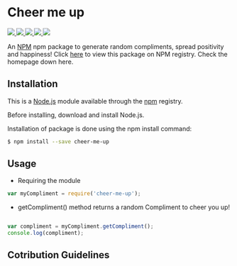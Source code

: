 

#  Cheer me up
<a href=https://github.com/gargeesuresh/cheer-me-up>
   <img src=https://img.shields.io/npm/dy/cheer-me-up?style=for-the-badge&logo=appveyor>
</a>
<a href=https://github.com/gargeesuresh/cheer-me-up>
   <img src=https://img.shields.io/npm/l/cheer-me-up?style=for-the-badge&logo=appveyor>
</a>
<a href=https://github.com/gargeesuresh/cheer-me-up>
   <img src=https://img.shields.io/npm/v/cheer-me-up?style=for-the-badge&logo=appveyor>
</a>
<a href=https://github.com/gargeesuresh/cheer-me-up>
   <img src=https://img.shields.io/github/repo-size/gargeesuresh/cheer-me-up?style=for-the-badge&logo=appveyor>
</a>
<a href=https://github.com/gargeesuresh/cheer-me-up>
   <img src=https://img.shields.io/bundlephobia/min/cheer-me-up/1.0.0?style=for-the-badge&logo=appveyor>
</a>

An [NPM](https://www.npmjs.com/package/cheer-me-up) npm package to generate random compliments, spread positivity and happiness!
Click [here](https://www.npmjs.com/package/cheer-me-up) to view this package on NPM registry. Check the homepage down here.

## Installation
This is a [Node.js](https://nodejs.org/en/) module available through the [npm](https://www.npmjs.com/package/make-me-laugh) registry.

Before installing, download and install  Node.js.

Installation of package is done using the npm install command:
```bash
$ npm install --save cheer-me-up
```
## Usage
* Requiring the module

```javascript
var myCompliment = require('cheer-me-up');
```
* getCompliment() method returns a random Compliment to cheer you up!

 ```javascript

var compliment = myCompliment.getCompliment();
console.log(compliment);
```

## Cotribution Guidelines

